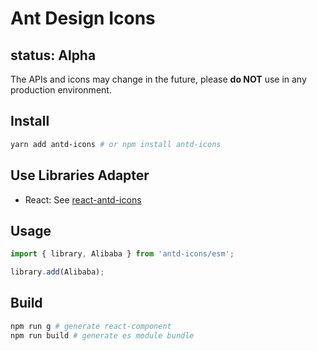 # Ant Design Icons

## status: **Alpha**

The APIs and icons may change in the future, please **do NOT** use in any production environment.

## Install

```bash
yarn add antd-icons # or npm install antd-icons
```

## Use Libraries Adapter

- React: See [react-antd-icons](./packages/react-antd-icons)

## Usage
```ts
import { library, Alibaba } from 'antd-icons/esm';

library.add(Alibaba);
```

## Build
```bash
npm run g # generate react-component
npm run build # generate es module bundle
```

